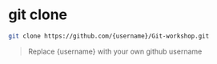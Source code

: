 # git clone
<!-- .slide: class="is-lab" -->

``` bash
git clone https://github.com/{username}/Git-workshop.git
```
> Replace {username} with your own github username